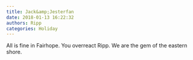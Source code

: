 ```yaml
---
title: Jack&amp;Jesterfan
date: 2018-01-13 16:22:32
authors: Ripp
categories: Holiday
---
```


 All is fine in Fairhope. You overreact Ripp. We are the gem of the eastern shore.